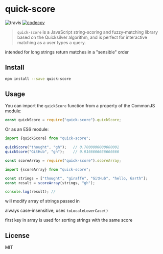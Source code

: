 # quick-score

![travis](https://travis-ci.com/fwextensions/quick-score.svg?branch=quickscore-class) [![codecov](https://codecov.io/gh/fwextensions/quick-score/branch/quickscore-class/graph/badge.svg)](https://codecov.io/gh/fwextensions/quick-score)

> `quick-score` is a JavaScript string-scoring and fuzzy-matching library based on the Quicksilver algorithm, and is perfect for interactive matching as a user types a query.

intended for long strings
return matches in a "sensible" order


## Install

```sh
npm install --save quick-score
```


## Usage

You can import the `quickScore` function from a property of the CommonJS module:

```js
const quickScore = require("quick-score").quickScore;
```

Or as an ES6 module:

```js
import {quickScore} from "quick-score";
```



```js
quickScore("thought", "gh");   // 0.7000000000000001
quickScore("GitHub", "gh");    // 0.9166666666666666
```

```js
const scoreArray = require("quick-score").scoreArray;
```

```js
import {scoreArray} from "quick-score";

const strings = ["thought", "giraffe", "GitHub", "hello, Garth"];
const result = scoreArray(strings, "gh");

console.log(result); //
```


will modify array of strings passed in

always case-insensitive, uses `toLocaleLowerCase()`

first key in array is used for sorting strings with the same score


## License

MIT
